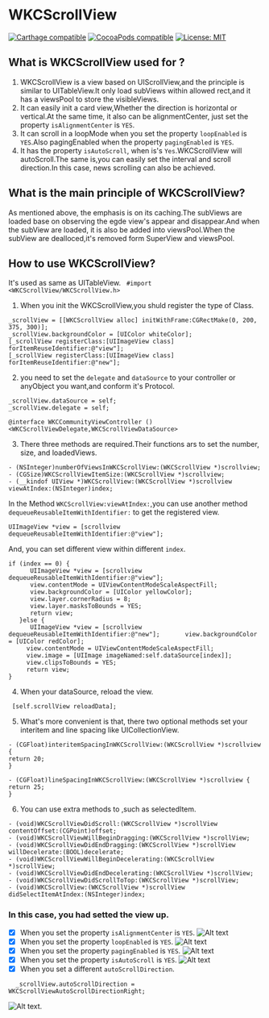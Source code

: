 # WKCScrollView
[![Carthage compatible](https://img.shields.io/badge/Carthage-compatible-4BC51D.svg?style=flat)](https://github.com/Carthage/Carthage#adding-frameworks-to-an-application) [![CocoaPods compatible](https://img.shields.io/cocoapods/v/WKCScrollView.svg?style=flat)](https://cocoapods.org/pods/WKCScrollView) [![License: MIT](https://img.shields.io/cocoapods/l/WKCScrollView.svg?style=flat)](http://opensource.org/licenses/MIT)

## What is WKCScrollView used for ?
1. WKCScrollView is a view based on UIScrollView,and the principle is
similar to UITableView.It only load subViews within allowed rect,and it has a viewsPool to store the visibleViews.
2. It can easily init a card view,Whether the direction is  horizontal or vertical.At the same time, it also can be alignmentCenter, just set the property `isAlignmentCenter` is `YES`.
3. It can scroll in a loopMode when you set the property `loopEnabled` is `YES`.Also pagingEnabled when the property `pagingEnabled` is `YES`.
4. It has the property `isAutoScroll`, when is's `Yes`.WKCScrollView will autoScroll.The same is,you can easily set the interval and scroll direction.In this case, news scrolling can also be achieved.
## What is the main principle of WKCScrollView?
As mentioned above, the emphasis is on its caching.The subViews are loaded base on observing the egde view's appear and disappear.And when the subView are loaded, it is also be added into viewsPool.When the subView are dealloced,it's removed form SuperView and viewsPool.
## How to use WKCScrollView?
It's used as same as UITableView.
` #import <WKCScrollView/WKCScrollView.h>`
1. When you init the WKCScrollView,you shuld register the type of Class.
```
_scrollView = [[WKCScrollView alloc] initWithFrame:CGRectMake(0, 200, 375, 300)];
_scrollView.backgroundColor = [UIColor whiteColor];
[_scrollView registerClass:[UIImageView class] forItemReuseIdentifier:@"view"];
[_scrollView registerClass:[UIImageView class] forItemReuseIdentifier:@"new"];
```
2. you need to set the `delegate` and `dataSource` to your controller or anyObject you want,and conform it's Protocol.
```
_scrollView.dataSource = self;
_scrollView.delegate = self;
```
```
@interface WKCCommunityViewController ()<WKCScrollViewDelegate,WKCScrollViewDataSource>
```
3. There three methods are required.Their functions ars to set the number, size, and loadedViews.
```
- (NSInteger)numberOfViewsInWKCScrollView:(WKCScrollView *)scrollview;
- (CGSize)WKCScrollViewItemSize:(WKCScrollView *)scrollview;
- (__kindof UIView *)WKCScrollView:(WKCScrollView *)scrollview viewAtIndex:(NSInteger)index;
```
In the Method `WKCScrollView:viewAtIndex:`,you can use another method `dequeueReusableItemWithIdentifier:` to get the registered view.
```
UIImageView *view = [scrollview dequeueReusableItemWithIdentifier:@"view"];
```
And, you can set different view within different `index`.
```
if (index == 0) {
      UIImageView *view = [scrollview dequeueReusableItemWithIdentifier:@"view"];
      view.contentMode = UIViewContentModeScaleAspectFill;
      view.backgroundColor = [UIColor yellowColor];
      view.layer.cornerRadius = 8;
      view.layer.masksToBounds = YES;
      return view;
   }else {
      UIImageView *view = [scrollview dequeueReusableItemWithIdentifier:@"new"];       view.backgroundColor = [UIColor redColor];
     view.contentMode = UIViewContentModeScaleAspectFill;
     view.image = [UIImage imageNamed:self.dataSource[index]];
     view.clipsToBounds = YES;
     return view;
}
```
4. When your dataSource, reload the view.
```
 [self.scrollView reloadData];
```
5. What's more convenient is that, there two optional methods set your interitem and line spacing like UICollectionView.
```
- (CGFloat)interitemSpacingInWKCScrollView:(WKCScrollView *)scrollview {
return 20;
}

- (CGFloat)lineSpacingInWKCScrollView:(WKCScrollView *)scrollview {
return 25;
}
```
6. You can use extra methods to ,such as selectedItem.
```
- (void)WKCScrollViewDidScroll:(WKCScrollView *)scrollView contentOffset:(CGPoint)offset;
- (void)WKCScrollViewWillBeginDragging:(WKCScrollView *)scrollView;
- (void)WKCScrollViewDidEndDragging:(WKCScrollView *)scrollView willDecelerate:(BOOL)decelerate;
- (void)WKCScrollViewWillBeginDecelerating:(WKCScrollView *)scrollView;
- (void)WKCScrollViewDidEndDecelerating:(WKCScrollView *)scrollView;
- (void)WKCScrollViewDidScrollToTop:(WKCScrollView *)scrollView;
- (void)WKCScrollView:(WKCScrollView *)scrollView didSelectItemAtIndex:(NSInteger)index;
```
### In this case, you had setted the view up.
- [x] When you set the property `isAlignmentCenter` is `YES`.
 ![Alt text](https://github.com/WeiKunChao/WKCScrollView/raw/master/screenShort/2.gif)
- [x] When you set the property `loopEnabled` is `YES`.
 ![Alt text](https://github.com/WeiKunChao/WKCScrollView/raw/master/screenShort/3.gif)
 - [x] When you set the property `pagingEnabled` is `YES`.
  ![Alt text](https://github.com/WeiKunChao/WKCScrollView/raw/master/screenShort/4.gif)
- [x] When you set the property `isAutoScroll` is `YES`.
   ![Alt text](https://github.com/WeiKunChao/WKCScrollView/raw/master/screenShort/6.gif)
- [x] When you set a different `autoScrollDirection`.
```
  _scrollView.autoScrollDirection = WKCScrollViewAutoScrollDirectionRight;
```
![Alt text](https://github.com/WeiKunChao/WKCScrollView/raw/master/screenShort/7.gif).

  
  
 



